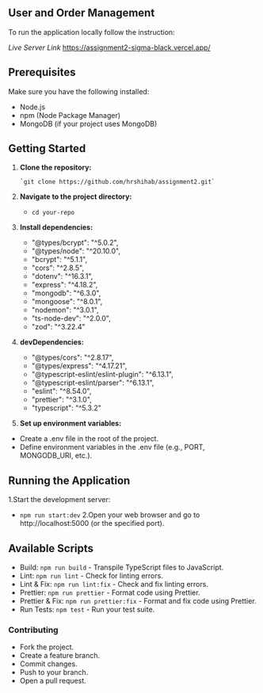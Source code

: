 ## User and Order Management
To run the application locally follow the instruction:

*Live Server Link*
https://assignment2-sigma-black.vercel.app/

## Prerequisites

Make sure you have the following installed:

- Node.js
- npm (Node Package Manager)
- MongoDB (if your project uses MongoDB)

## Getting Started

1. **Clone the repository:**
   ```
   `git clone https://github.com/hrshihab/assignment2.git`
   
2. **Navigate to the project directory:**
    - `cd your-repo`

3. **Install dependencies:**
    - "@types/bcrypt": "^5.0.2",
    - "@types/node": "^20.10.0",
    - "bcrypt": "^5.1.1",
    - "cors": "^2.8.5",
    - "dotenv": "^16.3.1",
    - "express": "^4.18.2",
    - "mongodb": "^6.3.0",
    - "mongoose": "^8.0.1",
    - "nodemon": "^3.0.1",
    - "ts-node-dev": "^2.0.0",
    - "zod": "^3.22.4"
 5. **devDependencies:**
    - "@types/cors": "^2.8.17",
    - "@types/express": "^4.17.21",
    - "@typescript-eslint/eslint-plugin": "^6.13.1",
    - "@typescript-eslint/parser": "^6.13.1",
    - "eslint": "^8.54.0",
    - "prettier": "^3.1.0",
    - "typescript": "^5.3.2"
  

4. **Set up environment variables:**
  - Create a .env file in the root of the project.
  - Define environment variables in the .env file (e.g., PORT, MONGODB_URI, etc.).

## Running the Application
1.Start the development server:
  - `npm run start:dev`
2.Open your web browser and go to http://localhost:5000 (or the specified port).

## Available Scripts

- Build: `npm run build` - Transpile TypeScript files to JavaScript.
- Lint: `npm run lint` - Check for linting errors.
- Lint & Fix: `npm run lint:fix` - Check and fix linting errors.
- Prettier: `npm run prettier` - Format code using Prettier.
- Prettier & Fix: `npm run prettier:fix` - Format and fix code using Prettier.
- Run Tests: `npm test` - Run your test suite.

### Contributing
- Fork the project.
- Create a feature branch.
- Commit changes.
- Push to your branch.
- Open a pull request.
